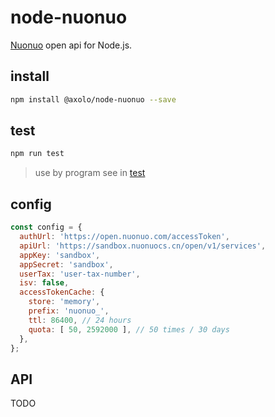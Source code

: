 # node-nuonuo

[Nuonuo] open api for Node.js.

## install

```bash
npm install @axolo/node-nuonuo --save
```

## test

```bash
npm run test
```

> use by program see in [test](./test/index.js)

## config

```js
const config = {
  authUrl: 'https://open.nuonuo.com/accessToken',
  apiUrl: 'https://sandbox.nuonuocs.cn/open/v1/services',
  appKey: 'sandbox',
  appSecret: 'sandbox',
  userTax: 'user-tax-number',
  isv: false,
  accessTokenCache: {
    store: 'memory',
    prefix: 'nuonuo_',
    ttl: 86400, // 24 hours
    quota: [ 50, 2592000 ], // 50 times / 30 days
  },
};
```

## API

TODO


[Nuonuo]: https://open.nuonuo.com/
